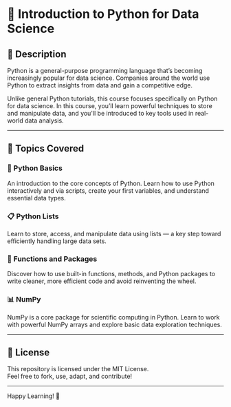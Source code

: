 # 📘 Introduction to Python for Data Science

## 📖 Description

Python is a general-purpose programming language that’s becoming increasingly popular for data science. Companies around the world use Python to extract insights from data and gain a competitive edge.

Unlike general Python tutorials, this course focuses specifically on Python for data science. In this course, you’ll learn powerful techniques to store and manipulate data, and you'll be introduced to key tools used in real-world data analysis.

---

## 🧠 Topics Covered

### 🐍 Python Basics
An introduction to the core concepts of Python. Learn how to use Python interactively and via scripts, create your first variables, and understand essential data types.

### 📋 Python Lists
Learn to store, access, and manipulate data using lists — a key step toward efficiently handling large data sets.

### 🔧 Functions and Packages
Discover how to use built-in functions, methods, and Python packages to write cleaner, more efficient code and avoid reinventing the wheel.

### 📊 NumPy
NumPy is a core package for scientific computing in Python. Learn to work with powerful NumPy arrays and explore basic data exploration techniques.

---

## 📜 License

This repository is licensed under the MIT License.  
Feel free to fork, use, adapt, and contribute!

---

Happy Learning! 🌱
